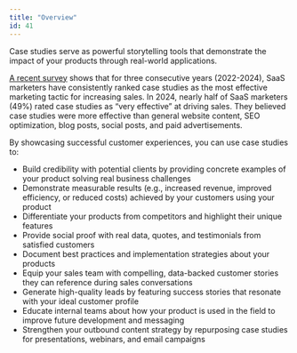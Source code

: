 ```yaml
---
title: "Overview"
id: 41
---
```


Case studies serve as powerful storytelling tools that demonstrate the impact of your products through real-world applications.

[A recent survey](https://www.upliftcontent.com/blog/saas-marketing-case-studies/) shows that for three consecutive years (2022-2024), SaaS marketers have consistently ranked case studies as the most effective marketing tactic for increasing sales. In 2024, nearly half of SaaS marketers (49%) rated case studies as “very effective” at driving sales. They believed case studies were more effective than general website content, SEO optimization, blog posts, social posts, and paid advertisements.

By showcasing successful customer experiences, you can use case studies to:

- Build credibility with potential clients by providing concrete examples of your product solving real business challenges
- Demonstrate measurable results (e.g., increased revenue, improved efficiency, or reduced costs) achieved by your customers using your product
- Differentiate your products from competitors and highlight their unique features
- Provide social proof with real data, quotes, and testimonials from satisfied customers
- Document best practices and implementation strategies about your products
- Equip your sales team with compelling, data-backed customer stories they can reference during sales conversations
- Generate high-quality leads by featuring success stories that resonate with your ideal customer profile
- Educate internal teams about how your product is used in the field to improve future development and messaging
- Strengthen your outbound content strategy by repurposing case studies for presentations, webinars, and email campaigns